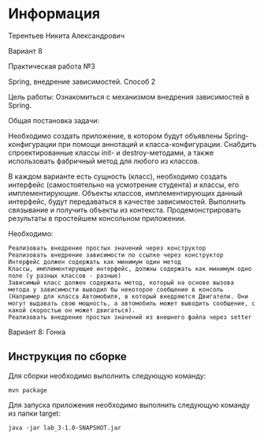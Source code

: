 # Информация
Терентьев Никита Александрович

Вариант 8

Практическая работа №3

Spring, внедрение зависимостей. Способ 2

Цель работы: Ознакомиться с механизмом внедрения зависимостей в Spring.

Общая постановка задачи:

Необходимо создать приложение, в котором будут объявлены Spring-конфигурации при помощи аннотаций и класса-конфигурации. Снабдить спроектированные классы init- и destroy-методами, а также использовать фабричный метод для любого из классов.

В каждом варианте есть сущность (класс), необходимо создать интерфейс (самостоятельно на усмотрение студента) и классы, его имплементирующие. Объекты классов, имплементирующих данный интерфейс, будут передаваться в качестве зависимостей. Выполнить связывание и получить объекты из контекста. Продемонстрировать результаты в простейшем консольном приложении. 

Необходимо:

    Реализовать внедрение простых значений через конструктор
    Реализовать внедрение зависимости по ссылке через конструктор
    Интерфейс должен содержать как минимум один метод
    Классы, имплементирующие интерфейс, должны содержать как минимум одно поле (у разных классов - разные)
    Зависимый класс должен содержать метод, который на основе вызова метода у зависимости выводил бы некоторое сообщение в консоль (Например для класса Автомобиля, в который внедряются Двигатели. Они могут выдавать свою мощность, а автомобиль может выводить сообщение, с какой скоростью он может двигаться).
    Реализовать внедрение простых значений из внешнего файла через setter

Вариант 8: Гонка

## Инструкция по сборке

Для сборки необходимо выполнить следующую команду:

`mvn package`

Для запуска приложения необходимо выполнить следующую команду из папки target:

`java -jar lab_3-1.0-SNAPSHOT.jar`
